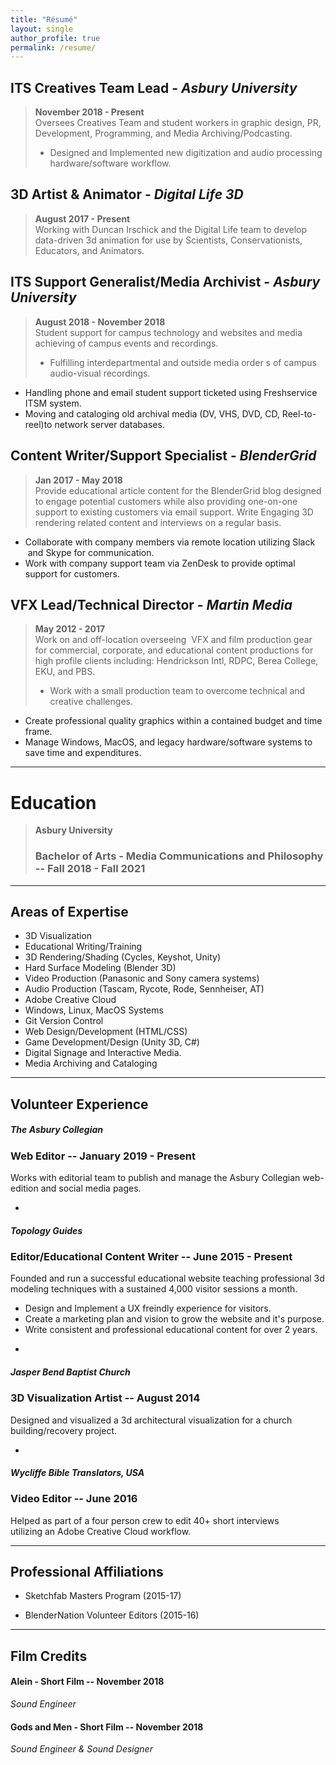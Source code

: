 ```yaml
---
title: "Résumé"
layout: single
author_profile: true
permalink: /resume/
---
```


## ITS Creatives Team Lead - *Asbury University*
>**November 2018 - Present**  
>Oversees Creatives Team and student workers in graphic design, PR, Development, Programming, and Media Archiving/Podcasting.
>* Designed and Implemented new digitization and audio processing hardware/software workflow.

## 3D Artist & Animator - *Digital Life 3D*
>**August 2017 - Present**  
>Working with Duncan Irschick and the Digital Life team to develop data-driven 3d animation for use by Scientists, Conservationists, Educators, and Animators.


## ITS Support Generalist/Media Archivist - *Asbury University*
>**August 2018 - November 2018**  
>Student support for campus technology and websites and media achieving of campus events and recordings.
>* Fulfilling interdepartmental and outside media order s of campus audio-visual recordings.
* Handling phone and email student support ticketed using Freshservice ITSM system.
* Moving and cataloging old archival media (DV, VHS, DVD, CD, Reel-to-reel)to network server databases.

## Content Writer/Support Specialist - *BlenderGrid*
>**Jan 2017 - May 2018**  
>Provide educational article content for the BlenderGrid blog designed to engage potential customers while also providing one-on-one support to existing customers via email support.
> Write Engaging 3D rendering related content and interviews on a regular basis.
* Collaborate with company members via remote location utilizing Slack  and Skype for communication.
* Work with company support team via ZenDesk to provide optimal support for customers.

## VFX Lead/Technical Director - *Martin Media*
>**May 2012 - 2017**  
>Work on and off-location overseeing  VFX and film production gear for commercial, corporate, and educational content productions for high profile clients including: Hendrickson Intl, RDPC, Berea College, EKU, and PBS.
>* Work with a small production team to overcome technical and creative challenges.
* Create professional quality graphics within a contained budget and time frame.
* Manage Windows, MacOS, and legacy hardware/software systems to save time and expenditures.

***

# Education

>**Asbury University**
>### Bachelor of Arts - Media Communications and Philosophy -- Fall 2018 - Fall 2021

***

## Areas of Expertise
* 3D Visualization
* Educational Writing/Training
* 3D Rendering/Shading (Cycles, Keyshot, Unity)
* Hard Surface Modeling (Blender 3D)
* Video Production (Panasonic and Sony camera systems)
* Audio Production (Tascam, Rycote, Rode, Sennheiser, AT)
* Adobe Creative Cloud
* Windows, Linux, MacOS Systems
* Git Version Control
* Web Design/Development (HTML/CSS)
* Game Development/Design (Unity 3D, C#)
* Digital Signage and Interactive Media.
* Media Archiving and Cataloging

***

## Volunteer Experience

##### *The Asbury Collegian*
### Web Editor -- January 2019 - Present
Works with editorial team to publish and manage the Asbury Collegian web-edition and social media pages.

-

##### *Topology Guides*
### Editor/Educational Content Writer -- June 2015 - Present
Founded and run a successful educational website teaching professional 3d modeling techniques with a sustained 4,000 visitor sessions a month.

* Design and Implement a UX freindly experience for visitors.
* Create a marketing plan and vision to grow the website and it's purpose.
* Write consistent and professional educational content for over 2 years.

-

##### *Jasper Bend Baptist Church*
### 3D Visualization Artist -- August 2014
Designed and visualized a 3d architectural visualization for a church building/recovery project.

-

#### *Wycliffe Bible Translators, USA*
### Video Editor -- June 2016
Helped as part of a four person crew to edit 40+ short interviews utilizing an Adobe Creative Cloud workflow.

***

## Professional Affiliations

- Sketchfab Masters Program (2015-17)

- BlenderNation Volunteer Editors (2015-16)

***

## Film Credits

#### Alein - Short Film -- November 2018
*Sound Engineer*


#### Gods and Men - Short Film -- November 2018
*Sound Engineer & Sound Designer*
